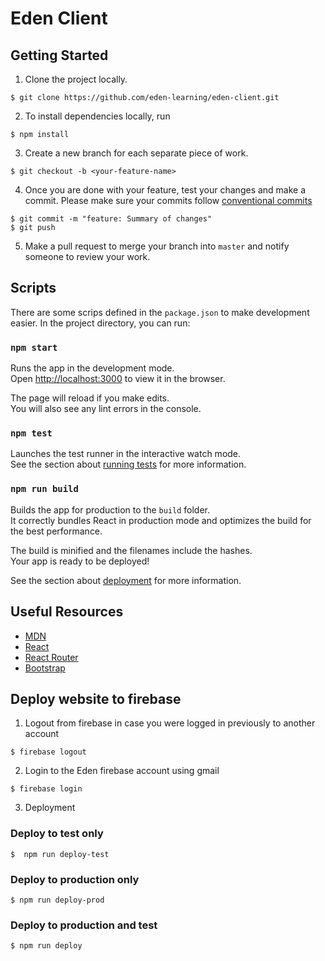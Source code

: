 # Eden Client

## Getting Started

1. Clone the project locally.

```
$ git clone https://github.com/eden-learning/eden-client.git
```

2. To install dependencies locally, run

```
$ npm install
```

3. Create a new branch for each separate piece of work.

```
$ git checkout -b <your-feature-name>
```

4. Once you are done with your feature, test your changes and make a commit. Please make sure your commits follow [conventional commits](https://gist.github.com/joshbuchea/6f47e86d2510bce28f8e7f42ae84c716)

```
$ git commit -m "feature: Summary of changes"
$ git push
```

5. Make a pull request to merge your branch into `master` and notify someone to review your work.

## Scripts

There are some scrips defined in the `package.json` to make development easier. In the project directory, you can run:

### `npm start`

Runs the app in the development mode.<br />
Open [http://localhost:3000](http://localhost:3000) to view it in the browser.

The page will reload if you make edits.<br />
You will also see any lint errors in the console.

### `npm test`

Launches the test runner in the interactive watch mode.<br />
See the section about [running tests](https://facebook.github.io/create-react-app/docs/running-tests) for more information.

### `npm run build`

Builds the app for production to the `build` folder.<br />
It correctly bundles React in production mode and optimizes the build for the best performance.

The build is minified and the filenames include the hashes.<br />
Your app is ready to be deployed!

See the section about [deployment](https://facebook.github.io/create-react-app/docs/deployment) for more information.

## Useful Resources

- [MDN](https://developer.mozilla.org/en-US/docs/Web/JavaScript)
- [React](https://reactjs.org/docs/getting-started.html)
- [React Router](https://reacttraining.com/react-router/web)
- [Bootstrap](https://getbootstrap.com/docs/4.4/getting-started/introduction/)


## Deploy website to firebase

1. Logout from firebase in case you were logged in previously to another account

```
$ firebase logout 
```

2. Login to the Eden firebase account using gmail

```
$ firebase login
```

3. Deployment
###  Deploy to test only

```
$  npm run deploy-test
```

###  Deploy to production only

```
$ npm run deploy-prod
```

###  Deploy to production and test

```
$ npm run deploy
```